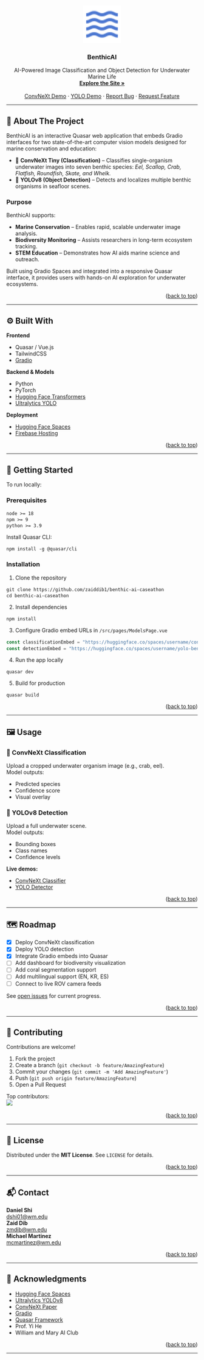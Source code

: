<!-- Improved compatibility of back to top link: See: https://github.com/othneildrew/Best-README-Template/pull/73 -->
<a id="readme-top"></a>



<br />
<div align="center">
  <a href="https://ai-caseathon.web.app/">
    <img src="icons/waves.svg" alt="Logo" width="100" height="100">
  </a>

  <h3 align="center">BenthicAI</h3>

  <p align="center">
    AI-Powered Image Classification and Object Detection for Underwater Marine Life
    <br />
    <a href="https://ai-caseathon.web.app/"><strong>Explore the Site »</strong></a>
    <br />
    <br />
    <a href="https://huggingface.co/spaces/dshi01/benthic_classification">ConvNeXt Demo</a>
    &middot;
    <a href="https://huggingface.co/spaces/dshi01/benthic_obj_detect">YOLO Demo</a>
    &middot;
    <a href="https://github.com/your_username/benthicai/issues/new?labels=bug">Report Bug</a>
    &middot;
    <a href="https://github.com/your_username/benthicai/issues/new?labels=enhancement">Request Feature</a>
  </p>
</div>

---

## 🧭 About The Project

BenthicAI is an interactive Quasar web application that embeds Gradio interfaces for two state-of-the-art computer vision models designed for marine conservation and education:

- 🐠 **ConvNeXt Tiny (Classification)** – Classifies single-organism underwater images into seven benthic species: *Eel, Scallop, Crab, Flatfish, Roundfish, Skate, and Whelk.*
- 🦀 **YOLOv8 (Object Detection)** – Detects and localizes multiple benthic organisms in seafloor scenes.

### Purpose
BenthicAI supports:
- **Marine Conservation** – Enables rapid, scalable underwater image analysis.
- **Biodiversity Monitoring** – Assists researchers in long-term ecosystem tracking.
- **STEM Education** – Demonstrates how AI aids marine science and outreach.

Built using Gradio Spaces and integrated into a responsive Quasar interface, it provides users with hands-on AI exploration for underwater ecosystems.

<p align="right">(<a href="#readme-top">back to top</a>)</p>

---

## ⚙️ Built With

**Frontend**
- Quasar / Vue.js  
- TailwindCSS  
- [Gradio]([url](https://gradio.app/))

**Backend & Models**
- Python  
- PyTorch  
- [Hugging Face Transformers]([url](https://huggingface.co/models))  
- [Ultralytics YOLO]([url](https://github.com/ultralytics/ultralytics)) 

**Deployment**
- [Hugging Face Spaces]([url](https://huggingface.co/spaces))  
- [Firebase Hosting]([url](https://firebase.google.com/docs/hosting))  

<p align="right">(<a href="#readme-top">back to top</a>)</p>

---

## 🚀 Getting Started

To run locally:

### Prerequisites
```
node >= 18
npm >= 9
python >= 3.9
```

Install Quasar CLI:
```
npm install -g @quasar/cli
```

### Installation

1. Clone the repository  
```
git clone https://github.com/zaiddib1/benthic-ai-caseathon
cd benthic-ai-caseathon
```

2. Install dependencies  
```
npm install
```

3. Configure Gradio embed URLs in `/src/pages/ModelsPage.vue`  
```js
const classificationEmbed = "https://huggingface.co/spaces/username/convnext-benthic";
const detectionEmbed = "https://huggingface.co/spaces/username/yolo-benthic";
```

4. Run the app locally  
```
quasar dev
```

5. Build for production  
```
quasar build
```

<p align="right">(<a href="#readme-top">back to top</a>)</p>

---

## 🖼️ Usage

### 🔹 ConvNeXt Classification
Upload a cropped underwater organism image (e.g., crab, eel).  
Model outputs:
- Predicted species  
- Confidence score  
- Visual overlay  

### 🔹 YOLOv8 Detection
Upload a full underwater scene.  
Model outputs:
- Bounding boxes  
- Class names  
- Confidence levels  

**Live demos:**
- [ConvNeXt Classifier](https://huggingface.co/spaces/dshi01/benthic_classification)
- [YOLO Detector](https://huggingface.co/spaces/dshi01/benthic_obj_detect)

<p align="right">(<a href="#readme-top">back to top</a>)</p>

---

## 🗺️ Roadmap

- [x] Deploy ConvNeXt classification  
- [x] Deploy YOLO detection  
- [x] Integrate Gradio embeds into Quasar  
- [ ] Add dashboard for biodiversity visualization  
- [ ] Add coral segmentation support  
- [ ] Add multilingual support (EN, KR, ES)  
- [ ] Connect to live ROV camera feeds  

See [open issues](https://github.com/dshi01/benthic-ai-caseathon/issues) for current progress.

<p align="right">(<a href="#readme-top">back to top</a>)</p>

---

## 🤝 Contributing

Contributions are welcome!

1. Fork the project  
2. Create a branch (`git checkout -b feature/AmazingFeature`)  
3. Commit your changes (`git commit -m 'Add AmazingFeature'`)  
4. Push (`git push origin feature/AmazingFeature`)  
5. Open a Pull Request  

Top contributors:  
<a href="https://github.com/your_username/benthicai/graphs/contributors">
  <img src="https://contrib.rocks/image?repo=your_username/benthicai" />
</a>

<p align="right">(<a href="#readme-top">back to top</a>)</p>

---

## 📜 License

Distributed under the **MIT License**. See `LICENSE` for details.

<p align="right">(<a href="#readme-top">back to top</a>)</p>

---

## 📬 Contact

**Daniel Shi**  
dshi01@wm.edu <br> 
**Zaid Dib**<br>
zmdib@wm.edu<br>
**Michael Martinez**<br>
mcmartinez@wm.edu

<p align="right">(<a href="#readme-top">back to top</a>)</p>

---

## 🙏 Acknowledgments

- [Hugging Face Spaces](https://huggingface.co/spaces)  
- [Ultralytics YOLOv8](https://github.com/ultralytics/ultralytics)  
- [ConvNeXt Paper](https://arxiv.org/abs/2201.03545)  
- [Gradio](https://gradio.app)  
- [Quasar Framework](https://quasar.dev)  
- Prof. Yi He  
- William and Mary AI Club  

<p align="right">(<a href="#readme-top">back to top</a>)</p>

---

[contributors-shield]: https://img.shields.io/github/contributors/your_username/benthicai.svg?style=for-the-badge
[contributors-url]: https://github.com/your_username/benthicai/graphs/contributors
[forks-shield]: https://img.shields.io/github/forks/your_username/benthicai.svg?style=for-the-badge
[forks-url]: https://github.com/your_username/benthicai/network/members
[stars-shield]: https://img.shields.io/github/stars/your_username/benthicai.svg?style=for-the-badge
[stars-url]: https://github.com/your_username/benthicai/stargazers
[issues-shield]: https://img.shields.io/github/issues/your_username/benthicai.svg?style=for-the-badge
[issues-url]: https://github.com/your_username/benthicai/issues
[license-shield]: https://img.shields.io/github/license/your_username/benthicai.svg?style=for-the-badge
[license-url]: https://github.com/your_username/benthicai/blob/master/LICENSE.txt
[linkedin-shield]: https://img.shields.io/badge/-LinkedIn-black.svg?style=for-the-badge&logo=linkedin&colorB=555
[linkedin-url]: https://linkedin.com/in/yourprofile
